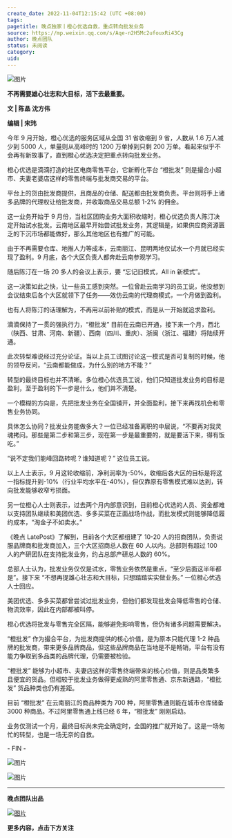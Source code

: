 ```yaml
---
create_date: 2022-11-04T12:15:42 (UTC +08:00)
tags: 
pagetitle: 晚点独家丨橙心优选自救，重点转向批发业务
source: https://mp.weixin.qq.com/s/Aqe-n2H5Mc2ufouxRi43Cg
author: 晚点团队
status: 未阅读
category: 
uid: 
---
```


![图片](https://mmbiz.qpic.cn/mmbiz_jpg/VWpZENjIo5sQEwJYeDLOlUqkz1rz2vnnNia3lOZia4Ju0qWLkNZgcTDehic2FUQZJZQNSUYFdYJmfJqqQMEwZHafA/640?wx_fmt=jpeg&wxfrom=5&wx_lazy=1&wx_co=1)

**不再需要雄心壮志和大目标，活下去最重要。**

**文 **|** 陈晶 沈方伟**

**编辑 **|** 宋玮**

今年 9 月开始，橙心优选的服务区域从全国 31 省收缩到 9 省，人数从 1.6 万人减少到 5000 人，单量则从高峰时的 1200 万单掉到只剩 200 万单。看起来似乎不会再有新故事了，直到橙心优选决定把重点转向批发业务。

橙心优选是滴滴打造的社区电商零售平台，它新孵化平台 “橙批发” 则是撮合小超市、夫妻老婆店这样的零售终端与批发商交易的平台。

平台上的货由批发商提供，且商品的仓储、配送都由批发商负责。平台则将手上诸多品牌的代理权让给批发商，并收取商品交易总额 1-2% 的佣金。

这一业务开始于 9 月份，当社区团购业务大面积收缩时，橙心优选负责人陈汀决定开始试水批发。云南地区最早开始尝试批发业务，其逻辑是，如果供应商资源匮乏的下沉市场都能做好，那么其他地区也有推广的可能。

由于不再需要仓库、地推人力等成本，云南丽江、昆明两地仅试水一个月就已经实现了盈利。9 月底，各个大区负责人都奔赴云南参观学习。

随后陈汀在一场 20 多人的会议上表示，要 “忘记旧模式，All in 新模式”。

这一决策如此之快，让一些员工感到突然。一位曾赴云南学习的员工说，他没想到会议结束后各个大区就领下了任务——效仿云南的代理商模式，一个月做到盈利。

也有人将陈汀的话理解为，不再用以前补贴的模式，而是从一开始就追求盈利。

滴滴保持了一贯的强执行力，“橙批发” 目前在云南已开通，接下来一个月，西北（陕西、甘肃、河南、新疆）、西南（四川、重庆）、浙闽（浙江、福建）将陆续开通。

此次转型难说经过充分论证。当以上员工试图讨论这一模式是否可复制的时候，他的领导反问，“云南都能做成，为什么别的地方不能？”

转型的最终目标也并不清晰。多位橙心优选员工说，他们只知道批发业务的目标是盈利，至于盈利的下一步是什么，他们并不清楚。

一个模糊的方向是，先把批发业务在全国铺开，并全面盈利，接下来再找机会和零售业务协同。

具体怎么协同？批发业务能做多大？一位已经准备离职的中层说，“不要再对我灵魂拷问。那些是第二步和第三步，现在第一步是最重要的，就是要活下来，得有饭吃。”

“说不定我们能峰回路转呢？谁知道呢？” 这位员工说。

以上人士表示，9 月这轮收缩前，净利润率为-50%，收缩后各大区的目标是将这一指标提升到-10%（行业平均水平在-40%），但仅靠原有零售模式难以达到，转向批发能够收窄亏损面。

另一位橙心人士则表示，过去两个月内部意识到，目前橙心优选的人员、资金都难以支持团队继续和美团优选、多多买菜在正面战场作战，而批发模式则能够降低履约成本，“淘金子不如卖水。”

《晚点 LatePost》了解到，目前各个大区都组建了 10-20 人的招商团队，负责说服品牌商和批发商加入，三个大区招商总人数在 60 人以内。总部则有超过 100 人的产研团队在支持批发业务，约占总部产研总人数的 60%。

总部人士认为，批发业务仅仅是试水，零售业务依然是重点，“至少后面这半年都是”。接下来 “不想再提雄心壮志和大目标，只想踏踏实实做业务。” 一位橙心优选人士回应。

美团优选、多多买菜都曾尝试过批发业务，但他们都发现批发会降低零售的仓储、物流效率，因此在内部都被叫停。

橙心优选将批发与零售完全区隔，能够避免影响零售，但仍有诸多问题需要解决。

“橙批发” 作为撮合平台，为批发商提供的核心价值，是为原本只能代理 1-2 种品牌的批发商，带来更多品牌商品，但这些品牌商品在当地是不是畅销，平台有没有能力争取到多品类的品牌代理，仍需要被检验。

“橙批发” 能够为小超市、夫妻店这样的零售终端带来的核心价值，则是品类繁多且便宜的货品。但相较于批发业务做得更成熟的阿里零售通、京东新通路，“橙批发” 货品种类也仍有差距。

目前 “橙批发” 在云南丽江的商品种类为 700 种，阿里零售通则能在城市仓库储备 3000 种商品。不过阿里零售通上线已经 6 年，“橙批发” 刚刚启动。

业务仅测试一个月，最终目标尚未完全确定时，全国的推广就开始了。这是一场匆忙的转型，也是一场无奈的自救。

\- FIN -

![图片](https://mmbiz.qpic.cn/mmbiz_jpg/VWpZENjIo5sJ90O99p1fXGIHhz8VhOf6b4SpwUgCbDickPgPDlFxjWqpxfyymNSINbGbYsPzbBs1WRcuIkTSXcg/640?wx_fmt=jpeg&wxfrom=5&wx_lazy=1&wx_co=1)

![图片](https://mmbiz.qpic.cn/mmbiz_jpg/VWpZENjIo5umdZE8ofKiaIU0o2LITsVPo2cUVApA6SickH3kkp4ZicpT9HTg1U7gBksD698TBQIJWwkMia56avgSRA/640?wx_fmt=jpeg&wxfrom=5&wx_lazy=1&wx_co=1)

___

**晚点团队出品**

[![图片](https://mmbiz.qpic.cn/mmbiz_jpg/VWpZENjIo5vNlsha49qv1fRcDv9xEDWbsdbXAgv4tCliaQY9QTDfxoziaUL3zVLNeicovyhnuTaO78F8ZBzxclkkQ/640?wx_fmt=jpeg&wxfrom=5&wx_lazy=1&wx_co=1)](http://mp.weixin.qq.com/s?__biz=MzU3Mjk1OTQ0Ng==&mid=2247490814&idx=1&sn=ad2e8955ed1ae046fc5eed4462925072&chksm=fcc9a347cbbe2a513ac4c90fdc16f104ae983615d3bec9cf344a3b4aae135f3686e0d87615bd&scene=21#wechat_redirect)

**更多内容，点击下方关注**
